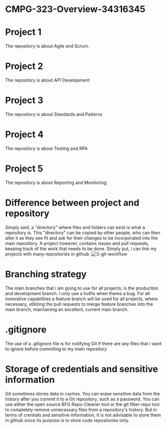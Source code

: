 # CMPG-323-Overview-34316345

# Project 1
The repository is about Agile and Scrum.
# Project 2
The repository is about API Development
# Project 3
The repository is about Standards and Patterns
# Project 4
The repository is about Testing and RPA
# Project 5
The repository is about Reporting and Monitoring

# Difference between project and repository
Simply said, a "directory" where files and folders can exist is what a repository is. This "directory" can be copied by other people, who can then alter it as they see fit and ask for their changes to be incorporated into the main repository. A project however, contains issues and pull requests, keeping track of the work that needs to be done. Simply put, i can link my projects with many repositories in github.
![3-git-workflow](https://user-images.githubusercontent.com/90796051/185407243-6c01ee36-dda1-42a2-8af4-2c200116a3c3.png)



# Branching strategy
The main branches that i am going to use for all projects, is the produciton and development branch. I only use a hotfix when theres a bug.
For all innovative capabilities a feature branch will be used for all projects, where necessary, utilizing the pull requests to merge feature branches into the main branch, maintaining an excellent, current main branch. 

# .gitignore
The use of a .gitignore file is for notifying Git if there are any files that i want to ignore before commiting to my main repository

# Storage of credentials and sensitive information
Git sometimes stores data in caches.
You can erase sensitive data from the history after you commit it to a Git repository, such as a password. You can use either the open source BFG Repo-Cleaner tool or the git filter-repo tool to completely remove unnecessary files from a repository's history. But in terms of crentials and sensitive information, it is not advisable to store them in github since its purpose is to store code repositories only.
